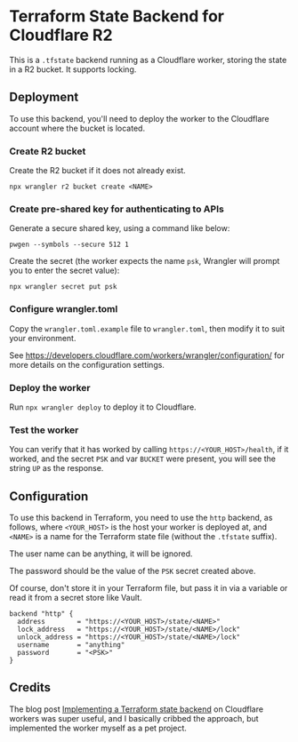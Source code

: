 # Terraform State Backend for Cloudflare R2

This is a `.tfstate` backend running as a Cloudflare worker, storing the
state in a R2 bucket. It supports locking.

## Deployment

To use this backend, you'll need to deploy the worker to the Cloudflare account
where the bucket is located.

### Create R2 bucket

Create the R2 bucket if it does not already exist.

```shell
npx wrangler r2 bucket create <NAME>
```

### Create pre-shared key for authenticating to APIs

Generate a secure shared key, using a command like below:

```shell
pwgen --symbols --secure 512 1
```

Create the secret (the worker expects the name `psk`, Wrangler
will prompt you to enter the secret value):

```shell
npx wrangler secret put psk
```

### Configure wrangler.toml

Copy the `wrangler.toml.example` file to `wrangler.toml`, then modify
it to suit your environment.

See <https://developers.cloudflare.com/workers/wrangler/configuration/> for
more details on the configuration settings.

### Deploy the worker

Run `npx wrangler deploy` to deploy it to Cloudflare.

### Test the worker

You can verify that it has worked by calling `https://<YOUR_HOST>/health`,
if it worked, and the secret `PSK` and var `BUCKET` were present,
you will see the string `UP` as the response.

## Configuration

To use this backend in Terraform, you need to use the `http` backend, as follows,
where `<YOUR_HOST>` is the host your worker is deployed at, and `<NAME>` is
a name for the Terraform state file (without the `.tfstate` suffix).

The user name can be anything, it will be ignored.

The password should be the value of the `PSK` secret created above.

Of course, don't store it in your Terraform file, but pass it in via a
variable or read it from a secret store like Vault.

```hcl
backend "http" {
  address        = "https://<YOUR_HOST>/state/<NAME>"
  lock_address   = "https://<YOUR_HOST>/state/<NAME>/lock"
  unlock_address = "https://<YOUR_HOST>/state/<NAME>/lock"
  username       = "anything"
  password       = "<PSK>"
}
```

## Credits

The blog
post [Implementing a Terraform state backend](https://mirio.dev/2022/09/18/implementing-a-terraform-state-backend/)
on Cloudflare workers was super useful, and I basically cribbed the approach, but implemented the worker myself as a pet
project.
